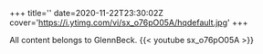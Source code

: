 +++
title=''
date=2020-11-22T23:30:02Z
cover='https://i.ytimg.com/vi/sx_o76pO05A/hqdefault.jpg'
+++

All content belongs to GlennBeck.
{{< youtube sx_o76pO05A >}}
